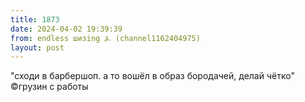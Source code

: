 ```yaml
---
title: 1873
date: 2024-04-02 19:39:39
from: endless шизing ⍼ (channel1162404975)
layout: post
---
```


"сходи в барбершоп. а то вошёл в образ бородачей, делай чётко"
            ©️грузин с работы
